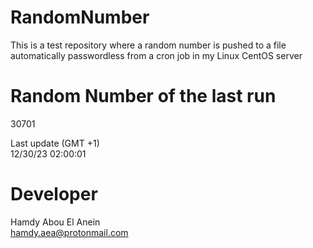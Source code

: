 # RandomNumber    
This is a test repository where a random number is pushed to a file automatically passwordless from a cron job in my Linux CentOS server    
# Random Number of the last run   
30701
      
Last update (GMT +1)    
12/30/23 02:00:01
# Developer    
Hamdy Abou El Anein   
hamdy.aea@protonmail.com
